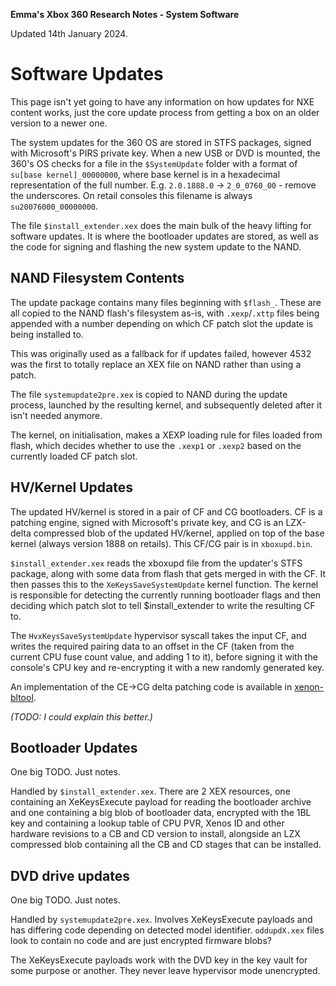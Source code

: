 **Emma's Xbox 360 Research Notes - System Software**

Updated 14th January 2024.

# Software Updates

This page isn't yet going to have any information on how updates for NXE
content works, just the core update process from getting a box on an older
version to a newer one.

The system updates for the 360 OS are stored in STFS packages, signed with
Microsoft's PIRS private key. When a new USB or DVD is mounted, the 360's OS
checks for a file in the `$SystemUpdate` folder with a format of
`su[base kernel]_00000000`, where base kernel is in a hexadecimal representation
of the full number. E.g. `2.0.1888.0` -> `2_0_0760_00` - remove the underscores.
On retail consoles this filename is always `su20076000_00000000`.

The file `$install_extender.xex` does the main bulk of the heavy lifting for
software updates. It is where the bootloader updates are stored, as well as the
code for signing and flashing the new system update to the NAND.

## NAND Filesystem Contents

The update package contains many files beginning with `$flash_`. These are all
copied to the NAND flash's filesystem as-is, with `.xexp`/`.xttp` files being
appended with a number depending on which CF patch slot the update is being
installed to.

This was originally used as a fallback for if updates failed, however 4532 
was the first to totally replace an XEX file on NAND rather than using a patch.

The file `systemupdate2pre.xex` is copied to NAND during the update process,
launched by the resulting kernel, and subsequently deleted after it isn't
needed anymore.

The kernel, on initialisation, makes a XEXP loading rule for files loaded from
flash, which decides whether to use the `.xexp1` or `.xexp2` based on the
currently loaded CF patch slot.

## HV/Kernel Updates

The updated HV/kernel is stored in a pair of CF and CG bootloaders. CF is a
patching engine, signed with Microsoft's private key, and CG is an LZX-delta
compressed blob of the updated HV/kernel, applied on top of the base kernel
(always version 1888 on retails). This CF/CG pair is in `xboxupd.bin`.

`$install_extender.xex` reads the xboxupd file from the updater's STFS package,
along with some data from flash that gets merged in with the CF. It then passes
this to the `XeKeysSaveSystemUpdate` kernel function. The kernel is responsible
for detecting the currently running bootloader flags and then deciding which
patch slot to tell $install_extender to write the resulting CF to.

The `HvxKeysSaveSystemUpdate` hypervisor syscall takes the input CF, and
writes the required pairing data to an offset in the CF (taken from the current
CPU fuse count value, and adding 1 to it), before signing it with the console's
CPU key and re-encrypting it with a new randomly generated key.

An implementation of the CE->CG delta patching code is available in
[xenon-bltool](https://github.com/InvoxiPlayGames/xenon-bltool).

*(TODO: I could explain this better.)*

## Bootloader Updates

One big TODO. Just notes.

Handled by `$install_extender.xex`. There are 2 XEX resources, one containing
an XeKeysExecute payload for reading the bootloader archive and one containing
a big blob of bootloader data, encrypted with the 1BL key and containing a
lookup table of CPU PVR, Xenos ID and other hardware revisions to a CB and CD
version to install, alongside an LZX compressed blob containing all the CB and CD
stages that can be installed.

## DVD drive updates

One big TODO. Just notes.

Handled by `systemupdate2pre.xex`. Involves XeKeysExecute payloads and has
differing code depending on detected model identifier. `oddupdX.xex` files
look to contain no code and are just encrypted firmware blobs?

The XeKeysExecute payloads work with the DVD key in the key vault for some
purpose or another. They never leave hypervisor mode unencrypted.
